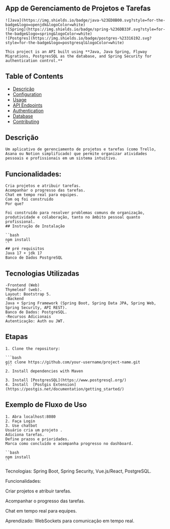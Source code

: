

## App de Gerenciamento de Projetos e Tarefas

    ![Java](https://img.shields.io/badge/java-%23ED8B00.svg?style=for-the-badge&logo=openjdk&logoColor=white)
    ![Spring](https://img.shields.io/badge/spring-%236DB33F.svg?style=for-the-badge&logo=spring&logoColor=white)
    ![Postgres](https://img.shields.io/badge/postgres-%23316192.svg?style=for-the-badge&logo=postgresql&logoColor=white)

    This project is an API built using **Java, Java Spring, Flyway Migrations, PostgresSQL as the database, and Spring Security for authentication control.** 

## Table of Contents

- [Descrição](#Descrição)
- [Configuration](#configuration)
- [Usage](#usage)
- [API Endpoints](#api-endpoints)
- [Authentication](#authentication)
- [Database](#database)
- [Contributing](#contributing)

## Descrição

    Um aplicativo de gerenciamento de projetos e tarefas (como Trello, Asana ou Notion simplificado) que permite organizar atividades pessoais e profissionais em um sistema intuitivo.

## Funcionalidades:

    Cria projetos e atribuir tarefas.
    Acompanhar o progresso das tarefas.
    Chat em tempo real para equipes.
    Com oq foi construido 
    Por que?

    Foi construído para resolver problemas comuns de organização, produtividade e colaboração, tanto no âmbito pessoal quanto profissional. 
    ## Instrução de Instalação

    ``bash
    npm install
    ``
    ## pré requisitos
    Java 17 + jdk 17
    Banco de Dados PostgreSQL

## Tecnologias Utilizadas

    -Frontend (Web)
    Thymeleaf (web).
    Layout: Bootstrap 5.
    -Backend
    Java + Spring Framework (Spring Boot, Spring Data JPA, Spring Web, Spring Security, API REST).
    Banco de Dados: PostgreSQL.
    -Recursos Adicionais
    Autenticação: Auth ou JWT.

## Etapas 

    1. Clone the repository:

    ```bash
    git clone https://github.com/your-username/project-name.git
    ```
    2. Install dependencies with Maven

    3. Install [PostgresSQL](https://www.postgresql.org/)
    4. Install  [Postgis Extension](https://postgis.net/documentation/getting_started/)

## Exemplo de Fluxo de Uso

    1. Abra localhost:8080 
    2. Faça Login
    3. Use chatbot
    Usuário cria um projeto .
    Adiciona tarefas.
    Define prazos e prioridades.
    Marca como concluído e acompanha progresso no dashboard.
    
    ``bash
    npm install
    ``

Tecnologias: Spring Boot, Spring Security, Vue.js/React, PostgreSQL.

Funcionalidades:

Criar projetos e atribuir tarefas.

Acompanhar o progresso das tarefas.

Chat em tempo real para equipes.

Aprendizado: WebSockets para comunicação em tempo real.
